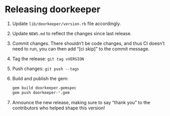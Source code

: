 # Releasing doorkeeper

1. Update `lib/doorkeeper/version.rb` file accordingly.
2. Update `NEWS.md` to reflect the changes since last release.
3. Commit changes. There shouldn’t be code changes, and thus CI doesn’t need to
   run, you can then add “[ci skip]” to the commit message.
4. Tag the release: `git tag vVERSION`
5. Push changes: `git push --tags`
6. Build and publish the gem:

   ```bash
   gem build doorkeeper.gemspec
   gem push doorkeeper-*.gem
   ```

7. Announce the new release, making sure to say “thank you” to the contributors
   who helped shape this version!
